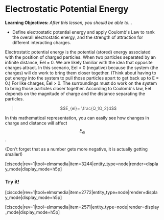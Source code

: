 # Electrostatic Potential Energy

**Learning Objectives:** _After this lesson, you should be able to…_

* Define electrostatic potential energy and apply Coulomb's Law to rank the overall electrostatic energy, and the strength of attraction for different interacting charges.


Electrostatic potential energy is the potential (stored) energy associated with the position of charged particles. When two particles separated by an infinite distance, Eel = 0.  We are likely familiar with the idea that opposite charges attract. In this scenario, Eel < 0 (negative) because the system (the charges) will do work to bring them closer together.  (Think about having to put energy into the system to pull those particles apart to get back up to E = 0.)  For like charges, Eel > 0.  The surroundings must do work on the system to bring those particles closer together.
According to Coulomb's law, Eel depends on the magnitude of charge and the distance separating the particles. 

> $$E_{el}= \frac{Q_1Q_2}d$$

In this mathematical representation, you can easily see how changes in charge and distance will affect $$E_{el}$$ . 

<lrndesign-sidenote label="Instructor Note" icon="bookmark" bg-color="#c2e5f2">
  (Don't forget that as a number gets more negative, it is actually getting smaller!)
</lrndesign-sidenote>

[ciscode|rev=1|tool=elmsmedia|item=3244|entity_type=node|render=display_mode|display_mode=h5p]

### Try it!

[ciscode|rev=1|tool=elmsmedia|item=2772|entity_type=node|render=display_mode|display_mode=h5p]

[ciscode|rev=1|tool=elmsmedia|item=2571|entity_type=node|render=display_mode|display_mode=h5p]

<houck-math> </houck-math>


